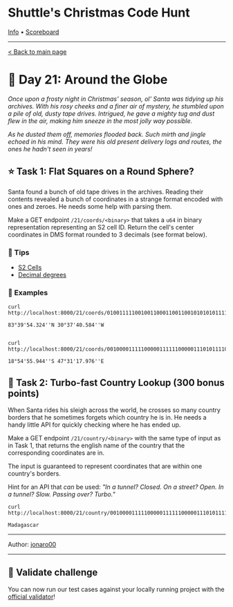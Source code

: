 Shuttle's Christmas Code Hunt
=============================

[Info](https://www.shuttle.rs/cch) • [Scoreboard](https://www.shuttle.rs/cch#scoreboard)

* * *

[< Back to main page](/cch)

🎄 Day 21: Around the Globe
===========================

_Once upon a frosty night in Christmas' season, ol' Santa was tidying up his archives. With his rosy cheeks and a finer air of mystery, he stumbled upon a pile of old, dusty tape drives. Intrigued, he gave a mighty tug and dust flew in the air, making him sneeze in the most jolly way possible._

_As he dusted them off, memories flooded back. Such mirth and jingle echoed in his mind. They were his old present delivery logs and routes, the ones he hadn't seen in years!_

⭐ Task 1: Flat Squares on a Round Sphere?
-----------------------------------------

Santa found a bunch of old tape drives in the archives. Reading their contents revealed a bunch of coordinates in a strange format encoded with ones and zeroes. He needs some help with parsing them.

Make a GET endpoint `/21/coords/<binary>` that takes a `u64` in binary representation representing an S2 cell ID. Return the cell's center coordinates in DMS format rounded to 3 decimals (see format below).

### 🔔 Tips

* [S2 Cells](http://s2geometry.io/devguide/s2cell_hierarchy)
* [Decimal degrees](https://en.wikipedia.org/wiki/Decimal_degrees)

### 💠 Examples

    curl http://localhost:8000/21/coords/0100111110010011000110011001010101011111000010100011110001011011
    
    83°39'54.324''N 30°37'40.584''W
    

    curl http://localhost:8000/21/coords/0010000111110000011111100000111010111100000100111101111011000101
    
    18°54'55.944''S 47°31'17.976''E

🎁 Task 2: Turbo-fast Country Lookup (300 bonus points)
-------------------------------------------------------

When Santa rides his sleigh across the world, he crosses so many country borders that he sometimes forgets which country he is in. He needs a handy little API for quickly checking where he has ended up.

Make a GET endpoint `/21/country/<binary>` with the same type of input as in Task 1, that returns the english name of the country that the corresponding coordinates are in.

The input is guaranteed to represent coordinates that are within one country's borders.

Hint for an API that _can_ be used: _"In a tunnel? Closed. On a street? Open. In a tunnel? Slow. Passing over? Turbo."_

    curl http://localhost:8000/21/country/0010000111110000011111100000111010111100000100111101111011000101
    
    Madagascar

* * *

Author: [jonaro00](https://github.com/jonaro00)

* * *

📗 Validate challenge
---------------------

You can now run our test cases against your locally running project with the [official validator](https://crates.io/crates/cch23-validator)!
